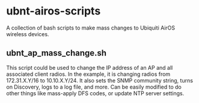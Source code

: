 # ubnt-airos-scripts
A collection of bash scripts to make mass changes to Ubiquiti AirOS wireless devices.

## ubnt_ap_mass_change.sh
This script could be used to change the IP address of an AP and all associated client radios. In the example, it is changing radios from 172.31.X.Y/16 to 10.10.X.Y/24. It also sets the SNMP community string, turns on Discovery, logs to a log file, and more. Can be easily modified to do other things like mass-apply DFS codes, or update NTP server settings. 
